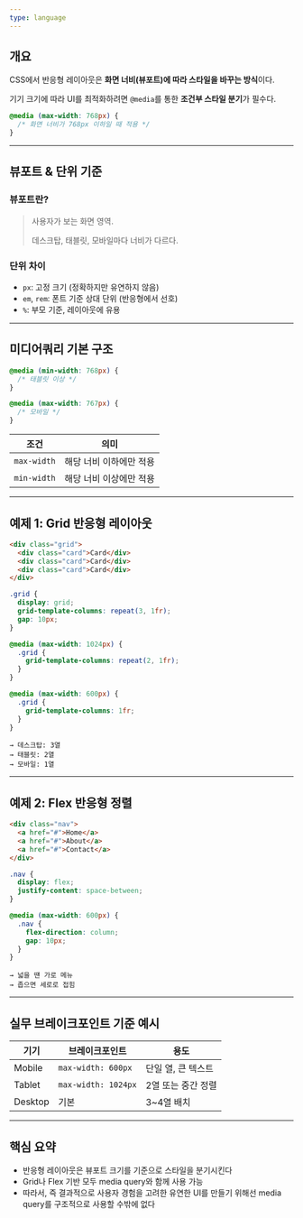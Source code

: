 ```yaml
---
type: language
---
```

## 개요

CSS에서 반응형 레이아웃은 **화면 너비(뷰포트)에 따라 스타일을 바꾸는 방식**이다.

기기 크기에 따라 UI를 최적화하려면 `@media`를 통한 **조건부 스타일 분기**가 필수다.

```css
@media (max-width: 768px) {
  /* 화면 너비가 768px 이하일 때 적용 */
}

```

---

## 뷰포트 & 단위 기준

### 뷰포트란?

> 사용자가 보는 화면 영역.
> 
> 데스크탑, 태블릿, 모바일마다 너비가 다르다.

### 단위 차이

- `px`: 고정 크기 (정확하지만 유연하지 않음)
- `em`, `rem`: 폰트 기준 상대 단위 (반응형에서 선호)
- `%`: 부모 기준, 레이아웃에 유용

---

## 미디어쿼리 기본 구조

```css
@media (min-width: 768px) {
  /* 태블릿 이상 */
}

@media (max-width: 767px) {
  /* 모바일 */
}

```

|조건|의미|
|---|---|
|`max-width`|해당 너비 이하에만 적용|
|`min-width`|해당 너비 이상에만 적용|

---

## 예제 1: Grid 반응형 레이아웃

```html
<div class="grid">
  <div class="card">Card</div>
  <div class="card">Card</div>
  <div class="card">Card</div>
</div>

```

```css
.grid {
  display: grid;
  grid-template-columns: repeat(3, 1fr);
  gap: 10px;
}

@media (max-width: 1024px) {
  .grid {
    grid-template-columns: repeat(2, 1fr);
  }
}

@media (max-width: 600px) {
  .grid {
    grid-template-columns: 1fr;
  }
}

```

```
→ 데스크탑: 3열
→ 태블릿: 2열
→ 모바일: 1열

```

---

## 예제 2: Flex 반응형 정렬

```html
<div class="nav">
  <a href="#">Home</a>
  <a href="#">About</a>
  <a href="#">Contact</a>
</div>

```

```css
.nav {
  display: flex;
  justify-content: space-between;
}

@media (max-width: 600px) {
  .nav {
    flex-direction: column;
    gap: 10px;
  }
}

```

```
→ 넓을 땐 가로 메뉴
→ 좁으면 세로로 접힘

```

---

## 실무 브레이크포인트 기준 예시

|기기|브레이크포인트|용도|
|---|---|---|
|Mobile|`max-width: 600px`|단일 열, 큰 텍스트|
|Tablet|`max-width: 1024px`|2열 또는 중간 정렬|
|Desktop|기본|3~4열 배치|

---

## 핵심 요약

- 반응형 레이아웃은 뷰포트 크기를 기준으로 스타일을 분기시킨다
- Grid나 Flex 기반 모두 media query와 함께 사용 가능
- 따라서, 즉 결과적으로 사용자 경험을 고려한 유연한 UI를 만들기 위해선 media query를 구조적으로 사용할 수밖에 없다